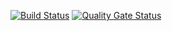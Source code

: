 [![Build
Status](https://travis-ci.com/swsnu/swpp2021-team12.svg?branch=main)](https://travis-ci.com/swsnu/swpp2021-team12)
[![Quality Gate
Status](https://sonarcloud.io/api/project_badges/measure?project=swsnu_swpp2021_team12&metric=alert_status)](https://sonarcloud.io/dashboardid=swsnu_swpp2021_team12)
 
